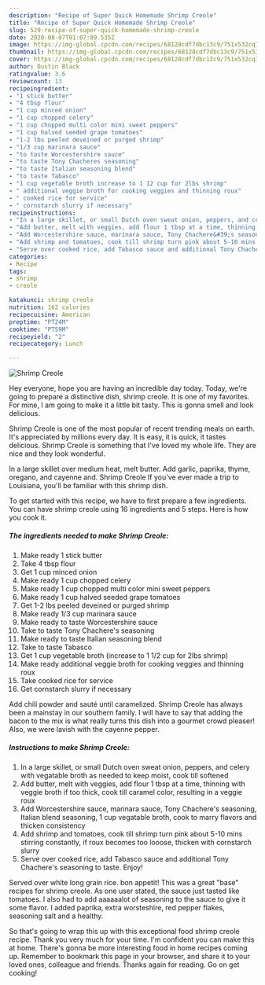 ```yaml
---
description: "Recipe of Super Quick Homemade Shrimp Creole"
title: "Recipe of Super Quick Homemade Shrimp Creole"
slug: 529-recipe-of-super-quick-homemade-shrimp-creole
date: 2020-08-07T01:07:09.535Z
image: https://img-global.cpcdn.com/recipes/68128cdf7dbc13c9/751x532cq70/shrimp-creole-recipe-main-photo.jpg
thumbnail: https://img-global.cpcdn.com/recipes/68128cdf7dbc13c9/751x532cq70/shrimp-creole-recipe-main-photo.jpg
cover: https://img-global.cpcdn.com/recipes/68128cdf7dbc13c9/751x532cq70/shrimp-creole-recipe-main-photo.jpg
author: Dustin Black
ratingvalue: 3.6
reviewcount: 13
recipeingredient:
- "1 stick butter"
- "4 tbsp flour"
- "1 cup minced onion"
- "1 cup chopped celery"
- "1 cup chopped multi color mini sweet peppers"
- "1 cup halved seeded grape tomatoes"
- "1-2 lbs peeled deveined or purged shrimp"
- "1/3 cup marinara sauce"
- "to taste Worcestershire sauce"
- "to taste Tony Chacheres seasoning"
- "to taste Italian seasoning blend"
- "to taste Tabasco"
- "1 cup vegetable broth increase to 1 12 cup for 2lbs shrimp"
- " additional veggie broth for cooking veggies and thinning roux"
- " cooked rice for service"
- " cornstarch slurry if necessary"
recipeinstructions:
- "In a large skillet, or small Dutch oven sweat onion, peppers, and celery with vegatable broth as needed to keep moist, cook till softened"
- "Add butter, melt with veggies, add flour 1 tbsp at a time, thinning with veggie broth if too thick, cook till caramel color, resulting in a veggie roux"
- "Add Worcestershire sauce, marinara sauce, Tony Chachere&#39;s seasoning, Italian blend seasoning, 1 cup vegatable broth, cook to marry flavors and thicken consistency"
- "Add shrimp and tomatoes, cook till shrimp turn pink about 5-10 mins stirring constantly, if roux becomes too looose, thicken with cornstarch slurry"
- "Serve over cooked rice, add Tabasco sauce and additional Tony Chachere&#39;s seasoning to taste. Enjoy!"
categories:
- Recipe
tags:
- shrimp
- creole

katakunci: shrimp creole 
nutrition: 162 calories
recipecuisine: American
preptime: "PT24M"
cooktime: "PT59M"
recipeyield: "2"
recipecategory: Lunch

---
```



![Shrimp Creole](https://img-global.cpcdn.com/recipes/68128cdf7dbc13c9/751x532cq70/shrimp-creole-recipe-main-photo.jpg)

Hey everyone, hope you are having an incredible day today. Today, we're going to prepare a distinctive dish, shrimp creole. It is one of my favorites. For mine, I am going to make it a little bit tasty. This is gonna smell and look delicious.

Shrimp Creole is one of the most popular of recent trending meals on earth. It's appreciated by millions every day. It is easy, it is quick, it tastes delicious. Shrimp Creole is something that I've loved my whole life. They are nice and they look wonderful.

In a large skillet over medium heat, melt butter. Add garlic, paprika, thyme, oregano, and cayenne and. Shrimp Creole If you&#39;ve ever made a trip to Louisiana, you&#39;ll be familiar with this shrimp dish.


To get started with this recipe, we have to first prepare a few ingredients. You can have shrimp creole using 16 ingredients and 5 steps. Here is how you cook it.

<!--inarticleads1-->

##### The ingredients needed to make Shrimp Creole:

1. Make ready 1 stick butter
1. Take 4 tbsp flour
1. Get 1 cup minced onion
1. Make ready 1 cup chopped celery
1. Make ready 1 cup chopped multi color mini sweet peppers
1. Make ready 1 cup halved seeded grape tomatoes
1. Get 1-2 lbs peeled deveined or purged shrimp
1. Make ready 1/3 cup marinara sauce
1. Make ready to taste Worcestershire sauce
1. Take to taste Tony Chachere&#39;s seasoning
1. Make ready to taste Italian seasoning blend
1. Take to taste Tabasco
1. Get 1 cup vegetable broth (increase to 1 1/2 cup for 2lbs shrimp)
1. Make ready  additional veggie broth for cooking veggies and thinning roux
1. Take  cooked rice for service
1. Get  cornstarch slurry if necessary


Add chili powder and sauté until caramelized. Shrimp Creole has always been a mainstay in our southern family. I will have to say that adding the bacon to the mix is what really turns this dish into a gourmet crowd pleaser! Also, we were lavish with the cayenne pepper. 

<!--inarticleads2-->

##### Instructions to make Shrimp Creole:

1. In a large skillet, or small Dutch oven sweat onion, peppers, and celery with vegatable broth as needed to keep moist, cook till softened
1. Add butter, melt with veggies, add flour 1 tbsp at a time, thinning with veggie broth if too thick, cook till caramel color, resulting in a veggie roux
1. Add Worcestershire sauce, marinara sauce, Tony Chachere&#39;s seasoning, Italian blend seasoning, 1 cup vegatable broth, cook to marry flavors and thicken consistency
1. Add shrimp and tomatoes, cook till shrimp turn pink about 5-10 mins stirring constantly, if roux becomes too looose, thicken with cornstarch slurry
1. Serve over cooked rice, add Tabasco sauce and additional Tony Chachere&#39;s seasoning to taste. Enjoy!


Served over white long grain rice. bon appetit! This was a great &#34;base&#34; recipes for shrimp creole. As one user stated, the sauce just tasted like tomatoes. I also had to add aaaaaalot of seasoning to the sauce to give it some flavor. I added paprika, extra worsteshire, red pepper flakes, seasoning salt and a healthy. 

So that's going to wrap this up with this exceptional food shrimp creole recipe. Thank you very much for your time. I'm confident you can make this at home. There's gonna be more interesting food in home recipes coming up. Remember to bookmark this page in your browser, and share it to your loved ones, colleague and friends. Thanks again for reading. Go on get cooking!
